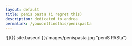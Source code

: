```yaml
---
layout: default
title: penis pasta (i regret this)
description: dedicated to andrea
permalink: /youwontfindthis/penispasta
---
```


<!-- {% include nav_frontend.html %} -->

![]({{ site.baseurl }}/images/penispasta.jpg "peniS PASta")
